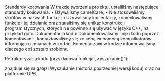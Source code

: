 Standardy kodowania
W trakcie tworzenia projektu, ustaliliśmy następujące standardy kodowania:
•	Używaliśmy camelCase;
•	Nie stosowaliśmy skrótów w nazwach funkcji;
•	Używaliśmy komentarzy, komentowaliśmy funkcje i jej działanie oraz staraliśmy się unikać konstrukcji programistycznych, których nie powinno się używać w języku C++, na przykład goto.
Dokumentacja kodu:
Dokumentowaliśmy linijki kodu poprzez komentowanie, kontaktowaliśmy się ze sobą za pomocą komunikatorów informując o zmianach w kodzie. Komentarzami w kodzie informowaliśmy dlaczego coś zostało zrobione. 

Refraktoryzacja kodu (przykładowa funkcja „wyszukanie()”):
    
znajduje się na gałęzi Wyszukanie (historia poprzedniej wersji kodu) oraz na platformie UPEL
